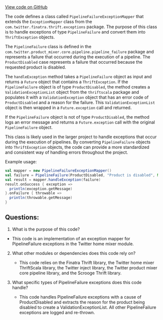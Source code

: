 [View code on GitHub](https://github.com/misbahsy/the-algorithm/home-mixer/server/src/main/scala/com/twitter/home_mixer/module/PipelineFailureExceptionMapper.scala)

The code defines a class called `PipelineFailureExceptionMapper` that extends the `ExceptionMapper` class from the `com.twitter.finatra.thrift.exceptions` package. The purpose of this class is to handle exceptions of type `PipelineFailure` and convert them into `ThriftException` objects. 

The `PipelineFailure` class is defined in the `com.twitter.product_mixer.core.pipeline.pipeline_failure` package and represents a failure that occurred during the execution of a pipeline. The `ProductDisabled` case represents a failure that occurred because the requested product is disabled. 

The `handleException` method takes a `PipelineFailure` object as input and returns a `Future` object that contains a `ThriftException`. If the `PipelineFailure` object is of type `ProductDisabled`, the method creates a `ValidationExceptionList` object from the `thriftscala` package and populates it with a `ValidationException` object that has an error code of `ProductDisabled` and a reason for the failure. This `ValidationExceptionList` object is then wrapped in a `Future.exception` call and returned. 

If the `PipelineFailure` object is not of type `ProductDisabled`, the method logs an error message and returns a `Future.exception` call with the original `PipelineFailure` object. 

This class is likely used in the larger project to handle exceptions that occur during the execution of pipelines. By converting `PipelineFailure` objects into `ThriftException` objects, the code can provide a more standardized and consistent way of handling errors throughout the project. 

Example usage:

```scala
val mapper = new PipelineFailureExceptionMapper()
val failure = PipelineFailure(ProductDisabled, "Product is disabled", None, None)
val result = mapper.handleException(failure)
result.onSuccess { exception =>
  println(exception.getMessage)
}.onFailure { throwable =>
  println(throwable.getMessage)
}
```
## Questions: 
 1. What is the purpose of this code?
   - This code is an implementation of an exception mapper for PipelineFailure exceptions in the Twitter home mixer module.

2. What other modules or dependencies does this code rely on?
   - This code relies on the Finatra Thrift library, the Twitter home mixer ThriftScala library, the Twitter inject library, the Twitter product mixer core pipeline library, and the Scrooge Thrift library.

3. What specific types of PipelineFailure exceptions does this code handle?
   - This code handles PipelineFailure exceptions with a cause of ProductDisabled and extracts the reason for the product being disabled to create a ValidationExceptionList. All other PipelineFailure exceptions are logged and re-thrown.